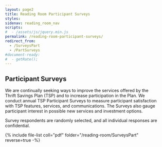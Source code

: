 ```yaml
---
layout: page2
title: Reading Room Participant Surveys
styles:
sidenav: reading_room_nav
scripts:
#  - /assets/js/jquery.min.js
permalink: /reading-room-participant-surveys/
redirect_from:
  - /SurveysPart
  - /PartSurveys
#document-ready:
#  - getRate();
---
```


## Participant Surveys

We are continually seeking ways to improve the services offered by the Thrift Savings Plan (TSP) and to increase participation in the Plan. We conduct annual TSP Participant Surveys to measure participant satisfaction with TSP features, services, and communications. The Surveys also gauge participant interest in possible new services and investment options.

Survey respondents are randomly selected, and all individual responses are confidential. 


{% include file-list coll="pdf" folder="/reading-room/SurveysPart" reverse=true -%}

<!-- CONTENT END -->
